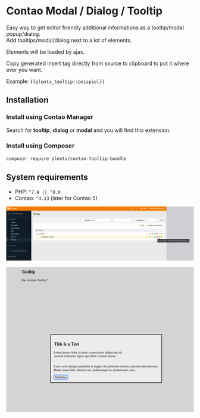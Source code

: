 # Contao Modal / Dialog / Tooltip 

Easy way to get editor friendly additional informations as a tooltip/modal popup/dialog.  
Add tooltips/modal/dialog next to a lot of elements.  

Elements will be loaded by ajax.


Copy generated insert tag directly from source to clipboard to put it where ever you want.

Example: ```{{plenta_tooltip::beispiel}}```

## Installation

### Install using Contao Manager

Search for **tooltip**, **dialog** or **modal** and you will find this extension.

### Install using Composer

```bash
composer require plenta/contao-tooltip-bundle
```

## System requirements

- PHP: `^7.4 || ^8.0`
- Contao: `^4.13` (later for Contao 5)

![Contao tooltip rxample](docs/images/example.png)

![Popup example](docs/images/modal-dialog.png)